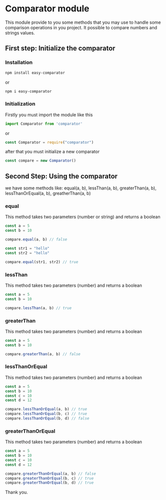 # Comparator module

This module provide to you some methods that you may use to handle some comparison operations in you project. It possible to compare numbers and strings values.

## First step: Initialize the comparator

### Installation

```bash
npm install easy-comparator

```
or
```bash
npm i easy-comparator

```

### Initialization

Firstly you must import the module like this
```javascript
import Comparator from 'comparator'

```
or

```javascript
const Comparator = require("comparator")

```
after that you must initialize a new comparator
```javascript
const compare = new Comparator()

```
## Second Step: Using the comparator
we have some methods like: equal(a, b), lessThan(a, b), greaterThan(a, b), lessThanOrEqual(a, b), greatherThan(a, b)

### equal
This method takes two parameters (number or string) and returns a boolean

```javascript
const a = 5
const b = 10

compare.equal(a, b) // false

const str1 = "hello"
const str2 = "hello"

compare.equal(str1, str2) // true

```

### lessThan
This method takes two parameters (number) and returns a boolean

```javascript
const a = 5
const b = 10

compare.lessThan(a, b) // true

```

### greaterThan
This method takes two parameters (number) and returns a boolean

```javascript
const a = 5
const b = 10

compare.greaterThan(a, b) // false

```

### lessThanOrEqual
This method takes two parameters (number) and returns a boolean

```javascript
const a = 5
const b = 10
const c = 10
const d = 12

compare.lessThanOrEqual(a, b) // true
compare.lessThanOrEqual(b, c) // true
compare.lessThanOrEqual(b, d) // false

```

### greaterThanOrEqual
This method takes two parameters (number) and returns a boolean

```javascript
const a = 5
const b = 10
const c = 10
const d = 12

compare.greaterThanOrEqual(a, b) // false
compare.greaterThanOrEqual(b, c) // true
compare.greaterThanOrEqual(b, d) // true

```

Thank you.
